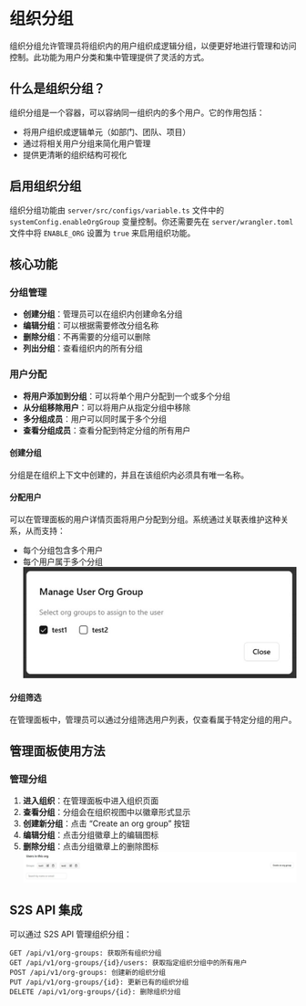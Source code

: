# 组织分组

组织分组允许管理员将组织内的用户组织成逻辑分组，以便更好地进行管理和访问控制。此功能为用户分类和集中管理提供了灵活的方式。

## 什么是组织分组？

组织分组是一个容器，可以容纳同一组织内的多个用户。它的作用包括：

- 将用户组织成逻辑单元（如部门、团队、项目）
- 通过将相关用户分组来简化用户管理
- 提供更清晰的组织结构可视化

## 启用组织分组

组织分组功能由 `server/src/configs/variable.ts` 文件中的 `systemConfig.enableOrgGroup` 变量控制。你还需要先在 `server/wrangler.toml` 文件中将 `ENABLE_ORG` 设置为 `true` 来启用组织功能。

## 核心功能

### 分组管理
- **创建分组**：管理员可以在组织内创建命名分组
- **编辑分组**：可以根据需要修改分组名称
- **删除分组**：不再需要的分组可以删除
- **列出分组**：查看组织内的所有分组

### 用户分配
- **将用户添加到分组**：可以将单个用户分配到一个或多个分组
- **从分组移除用户**：可以将用户从指定分组中移除
- **多分组成员**：用户可以同时属于多个分组
- **查看分组成员**：查看分配到特定分组的所有用户

#### 创建分组
分组是在组织上下文中创建的，并且在该组织内必须具有唯一名称。

#### 分配用户
可以在管理面板的用户详情页面将用户分配到分组。系统通过关联表维护这种关系，从而支持：
- 每个分组包含多个用户
- 每个用户属于多个分组  
![用户组织分组](https://raw.githubusercontent.com/ValueMelody/melody-auth/main/docs/images/user_org_groups.jpg)

#### 分组筛选
在管理面板中，管理员可以通过分组筛选用户列表，仅查看属于特定分组的用户。

## 管理面板使用方法

### 管理分组

1. **进入组织**：在管理面板中进入组织页面
2. **查看分组**：分组会在组织视图中以徽章形式显示
3. **创建新分组**：点击 “Create an org group” 按钮
4. **编辑分组**：点击分组徽章上的编辑图标
5. **删除分组**：点击分组徽章上的删除图标  
![组织分组管理](https://raw.githubusercontent.com/ValueMelody/melody-auth/main/docs/images/org_group_management.jpg)

## S2S API 集成

可以通过 S2S API 管理组织分组：
```http
GET /api/v1/org-groups: 获取所有组织分组
GET /api/v1/org-groups/{id}/users: 获取指定组织分组中的所有用户
POST /api/v1/org-groups: 创建新的组织分组
PUT /api/v1/org-groups/{id}: 更新已有的组织分组
DELETE /api/v1/org-groups/{id}: 删除组织分组
```
